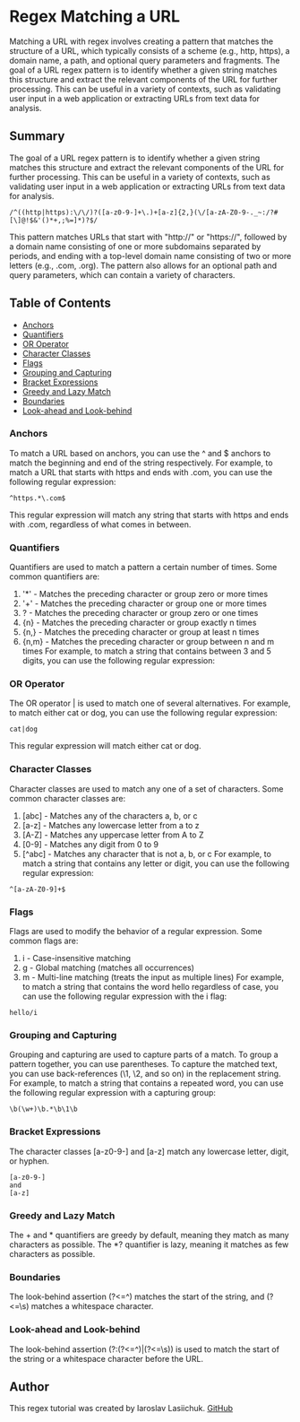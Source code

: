 # Regex Matching a URL
Matching a URL with regex involves creating a pattern that matches the structure of a URL, which typically consists of a scheme (e.g., http, https), a domain name, a path, and optional query parameters and fragments. The goal of a URL regex pattern is to identify whether a given string matches this structure and extract the relevant components of the URL for further processing. This can be useful in a variety of contexts, such as validating user input in a web application or extracting URLs from text data for analysis.

## Summary 
The goal of a URL regex pattern is to identify whether a given string matches this structure and extract the relevant components of the URL for further processing. This can be useful in a variety of contexts, such as validating user input in a web application or extracting URLs from text data for analysis.

```regex
/^((http|https):\/\/)?([a-z0-9-]+\.)+[a-z]{2,}(\/[a-zA-Z0-9-._~:/?#[\]@!$&'()*+,;%=]*)?$/
```
This pattern matches URLs that start with "http://" or "https://", followed by a domain name consisting of one or more subdomains separated by periods, and ending with a top-level domain name consisting of two or more letters (e.g., .com, .org). The pattern also allows for an optional path and query parameters, which can contain a variety of characters.
## Table of Contents

- [Anchors](#anchors)
- [Quantifiers](#quantifiers)
- [OR Operator](#or-operator)
- [Character Classes](#character-classes)
- [Flags](#flags)
- [Grouping and Capturing](#grouping-and-capturing)
- [Bracket Expressions](#bracket-expressions)
- [Greedy and Lazy Match](#greedy-and-lazy-match)
- [Boundaries](#boundaries)
- [Look-ahead and Look-behind](#look-ahead-and-look-behind)

### Anchors
To match a URL based on anchors, you can use the ^ and $ anchors to match the beginning and end of the string respectively. For example, to match a URL that starts with https and ends with .com, you can use the following regular expression:
```
^https.*\.com$
```
This regular expression will match any string that starts with https and ends with .com, regardless of what comes in between.

### Quantifiers
Quantifiers are used to match a pattern a certain number of times. Some common quantifiers are:
1. '*' - Matches the preceding character or group zero or more times
2. '+' -  Matches the preceding character or group one or more times
3.  ? - Matches the preceding character or group zero or one times
4.  {n} - Matches the preceding character or group exactly n times
5.  {n,} - Matches the preceding character or group at least n times
6.  {n,m} - Matches the preceding character or group between n and m times
For example, to match a string that contains between 3 and 5 digits, you can use the following regular expression:



### OR Operator
The OR operator | is used to match one of several alternatives. For example, to match either cat or dog, you can use the following regular expression:
```
cat|dog
```
This regular expression will match either cat or dog.

### Character Classes
Character classes are used to match any one of a set of characters. Some common character classes are:
1. [abc] - Matches any of the characters a, b, or c
2. [a-z] - Matches any lowercase letter from a to z
3. [A-Z] - Matches any uppercase letter from A to Z
4. [0-9] - Matches any digit from 0 to 9
5. [^abc] - Matches any character that is not a, b, or c
For example, to match a string that contains any letter or digit, you can use the following regular expression:
```
^[a-zA-Z0-9]+$
```
### Flags
Flags are used to modify the behavior of a regular expression. Some common flags are:
1. i - Case-insensitive matching
2. g - Global matching (matches all occurrences)
3. m - Multi-line matching (treats the input as multiple lines)
For example, to match a string that contains the word hello regardless of case, you can use the following regular expression with the i flag:
```
hello/i
```
### Grouping and Capturing
Grouping and capturing are used to capture parts of a match. To group a pattern together, you can use parentheses. To capture the matched text, you can use back-references (\1, \2, and so on) in the replacement string.
For example, to match a string that contains a repeated word, you can use the following regular expression with a capturing group:
```
\b(\w+)\b.*\b\1\b
```
### Bracket Expressions
The character classes [a-z0-9-] and [a-z] match any lowercase letter, digit, or hyphen.
```
[a-z0-9-]
and
[a-z]
```
### Greedy and Lazy Match
The + and * quantifiers are greedy by default, meaning they match as many characters as possible. The *? quantifier is lazy, meaning it matches as few characters as possible.

### Boundaries
The look-behind assertion (?<=^) matches the start of the string, and (?<=\s) matches a whitespace character.

### Look-ahead and Look-behind
The look-behind assertion (?:(?<=^)|(?<=\s)) is used to match the start of the string or a whitespace character before the URL.

## Author
This regex tutorial was created by Iaroslav Lasiichuk. [GitHub](https://github.com/IaroslavLasiichuk)